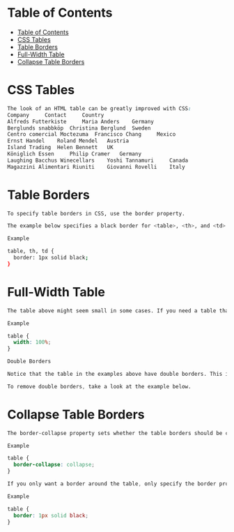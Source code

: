 # Table of Contents
- [Table of Contents](#table-of-contents)
- [CSS Tables](#css-tables)
- [Table Borders](#table-borders)
- [Full-Width Table](#full-width-table)
- [Collapse Table Borders](#collapse-table-borders)

# CSS Tables

```css
The look of an HTML table can be greatly improved with CSS:
Company 	Contact 	Country
Alfreds Futterkiste 	Maria Anders 	Germany
Berglunds snabbköp 	Christina Berglund 	Sweden
Centro comercial Moctezuma 	Francisco Chang 	Mexico
Ernst Handel 	Roland Mendel 	Austria
Island Trading 	Helen Bennett 	UK
Königlich Essen 	Philip Cramer 	Germany
Laughing Bacchus Winecellars 	Yoshi Tannamuri 	Canada
Magazzini Alimentari Riuniti 	Giovanni Rovelli 	Italy
```

# Table Borders

```bash
To specify table borders in CSS, use the border property.

The example below specifies a black border for <table>, <th>, and <td> elements:

Example

table, th, td {
  border: 1px solid black;
}
```

# Full-Width Table

```css
The table above might seem small in some cases. If you need a table that should span the entire screen (full-width), add width: 100% to the <table> element:

Example

table {
  width: 100%;
}

Double Borders

Notice that the table in the examples above have double borders. This is because both the table and the <th> and <td> elements have separate borders.

To remove double borders, take a look at the example below.
```

# Collapse Table Borders

```css
The border-collapse property sets whether the table borders should be collapsed into a single border:

Example

table {
  border-collapse: collapse;
}

If you only want a border around the table, only specify the border property for <table>:

Example

table {
  border: 1px solid black;
}
```
